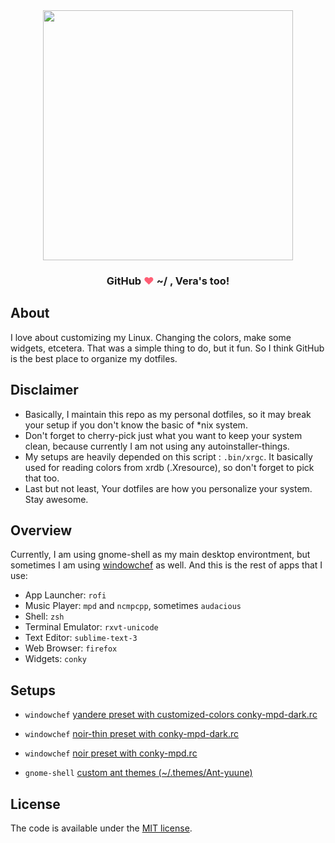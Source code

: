 <div align="center">
	<img src="https://github.com/yuune/dotfiles/raw/master/README-header.png" width="400px">
	<h3>GitHub <font color="#ff5d74">❤</font> ~/ , Vera's too!</h3>
</div>

## About
I love about customizing my Linux. Changing the colors, make some widgets, etcetera. 
That was a simple thing to do, but it fun. So I think GitHub is the best place to organize my dotfiles. 

## Disclaimer
* Basically, I maintain this repo as my personal dotfiles, so it may break your setup if you don't know the basic of *nix system.
* Don't forget to cherry-pick just what you want to keep your system clean, because currently I am not using any autoinstaller-things.
* My setups are heavily depended on this script : `.bin/xrgc`. It basically used for reading colors from xrdb (.Xresource), so don't forget to pick that too.
* Last but not least, Your dotfiles are how you personalize your system. Stay awesome.
 
## Overview
Currently, I am using gnome-shell as my main desktop environtment, but sometimes I am using [windowchef](https://github.com/tudurom/windowchef) as well.
And this is the rest of apps that I use:
- App Launcher: `rofi`
- Music Player: `mpd` and `ncmpcpp`, sometimes `audacious`
- Shell: `zsh`
- Terminal Emulator: `rxvt-unicode`
- Text Editor: `sublime-text-3`
- Web Browser: `firefox`
- Widgets: `conky`

## Setups
* `windowchef` [yandere preset with customized-colors conky-mpd-dark.rc](https://github.com/yuune/dotfiles/raw/master/previews/yandere.png) 

* `windowchef` [noir-thin preset with conky-mpd-dark.rc](https://github.com/yuune/dotfiles/raw/master/previews/noir-thin.png) 

* `windowchef` [noir preset with conky-mpd.rc](https://github.com/yuune/dotfiles/raw/master/previews/noir.png)

* `gnome-shell` [custom ant themes (~/.themes/Ant-yuune)](https://github.com/yuune/dotfiles/raw/master/.themes/Ant-yuune/preview.png)

## License

The code is available under the [MIT license](LICENSE.txt).
